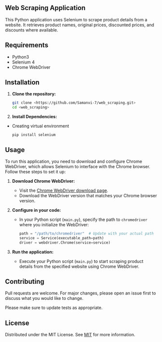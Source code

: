 ## Web Scraping Application
This Python application uses Selenium to scrape product details from a website. It retrieves product names, original prices, discounted prices, and discounts where available.

## Requirements

- Python3
- Selenium 4
- Chrome WebDriver

## Installation

1. **Clone the repository:**

   ```bash
   git clone <https://github.com/Samanvi-7/web_scraping.git>
   cd <web_scraping>
    ```
2. **Install Dependencies:**

- Creating virtual environment
    ```
    pip install selenium
    ```

## Usage

To run this application, you need to download and configure Chrome WebDriver, which allows Selenium to interface with the Chrome browser. Follow these steps to set it up:

1. **Download Chrome WebDriver:**
   - Visit the [Chrome WebDriver download page](https://developer.chrome.com/docs/chromedriver/downloads).
   - Download the WebDriver version that matches your Chrome browser version.

2. **Configure in your code:**
   - In your Python script (`main.py`), specify the path to `chromedriver` where you initialize the WebDriver:
     ```python
     path = "/path/to/chromedriver"  # Update with your actual path
     service = Service(executable_path=path)
     driver = webdriver.Chrome(service=service)
     ```

3. **Run the application:**
   - Execute your Python script (`main.py`) to start scraping product details from the specified website using Chrome WebDriver.



## Contributing

Pull requests are welcome. For major changes, please open an issue first to discuss what you would like to change.

Please make sure to update tests as appropriate.

## License 

Distributed under the MIT License. See [MIT](https://choosealicense.com/licenses/mit/) for more information.
    

